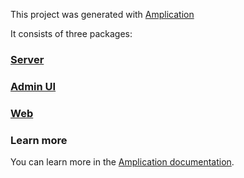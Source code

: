 This project was generated with [Amplication](https://amplication.com)

It consists of three packages:

### [Server](./server/README.md)

### [Admin UI](./admin-ui/README.md)

### [Web](./web/README.md)

### Learn more

You can learn more in the [Amplication documentation](https://docs.amplication.com/guides/getting-started).

